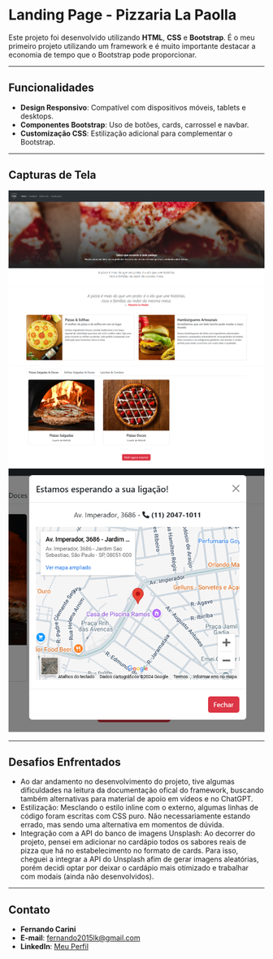 # Landing Page - Pizzaria La Paolla

Este projeto foi desenvolvido utilizando **HTML**, **CSS** e **Bootstrap**. É o meu primeiro projeto utilizando um framework e é muito importante destacar a economia de tempo que o Bootstrap pode proporcionar.

---

## Funcionalidades

- **Design Responsivo**: Compatível com dispositivos móveis, tablets e desktops.
- **Componentes Bootstrap**: Uso de botões, cards, carrossel e navbar.
- **Customização CSS**: Estilização adicional para complementar o Bootstrap.

---

## Capturas de Tela

![Protótipo em desenvolvimento](assets/img-for-docs/prototipo1.png)
![Início](assets/img-for-docs/initial-page.png)
![Cardápio](assets/img-for-docs/nav-cardapio.png)
![modal para localização](assets/img-for-docs/modal-local.png)

---

## Desafios Enfrentados

- Ao dar andamento no desenvolvimento do projeto, tive algumas dificuldades na leitura da documentação ofical do framework, buscando também alternativas para material de apoio em vídeos e no ChatGPT.
- Estilização: Mesclando o estilo inline com o externo, algumas linhas de código foram escritas com CSS puro. Não necessariamente estando errado, mas sendo uma alternativa em momentos de dúvida.
- Integração com a API do banco de imagens Unsplash: Ao decorrer do projeto, pensei em adicionar no cardápio todos os sabores reais de pizza que há no estabelecimento no formato de cards. Para isso, cheguei a integrar a API do Unsplash afim de gerar imagens aleatórias, porém decidi optar por deixar o cardápio mais otimizado e trabalhar com modais (ainda não desenvolvidos).

---

## Contato

- **Fernando Carini**  
- **E-mail**: [fernando2015lk@gmail.com](mailto:fernando2015lk@gmail.com)  
- **LinkedIn**: [Meu Perfil](https://www.linkedin.com/in/fscarini/)
